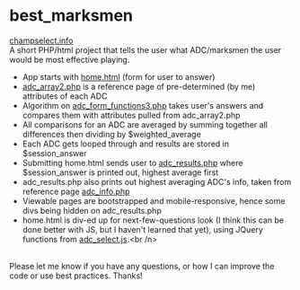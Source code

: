 # best_marksmen
[champselect.info](http://champselect.info)<br />
A short PHP/html project that tells the user what ADC/marksmen the user would be most effective playing. 
+ App starts with [home.html](home.html) (form for user to answer)
+ [adc_array2.php](adc_array2.php) is a reference page of pre-determined (by me) attributes of each ADC
+ Algorithm on [adc_form_functions3.php](adc_form_functions3.php) takes user's answers and compares them with attributes pulled from adc_array2.php
+ All comparisons for an ADC are averaged by summing together all differences then dividing by $weighted_average
+ Each ADC gets looped through and results are stored in $session_answer
+ Submitting home.html sends user to [adc_results.php](adc_results.php) where $session_answer is printed out, highest average first
+ adc_results.php also prints out highest averaging ADC's info, taken from reference page [adc_info.php](adc_info.php)
+ Viewable pages are bootstrapped and mobile-responsive, hence some divs being hidden on adc_results.php
+ home.html is div-ed up for next-few-questions look (I think this can be done better with JS, but I haven't learned that yet), using JQuery functions from [adc_select.js](adc_select.js).<br /n>
<br />
Please let me know if you have any questions, or how I can improve the code or use best practices.  Thanks!
